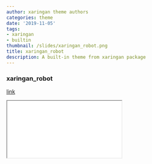 ```yaml
---
author: xaringan theme authors
categories: theme
date: '2019-11-05'
tags:
- xaringan
- builtin
thumbnail: /slides/xaringan_robot.png
title: xaringan_robot
description: A built-in theme from xaringan package
---
```



### xaringan_robot

[link](/slides/xaringan_robot.html)



<div class="resp-container">
<iframe class="testiframe" src="/slides/xaringan_robot.html">
    Fallback text here for unsupporting browsers, of which there are scant few.
</iframe>
</div>



